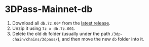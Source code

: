 # 3DPass-Mainnet-db

1. Download all `db.7z.00*` from the [latest release](https://github.com/Snezhnaya-Fatui/p3d-mainnet-db/releases).
2. Unzip it using `7z x db.7z.001`.
3. Delete the old `db` folder (usually under the path `/3dp-chain/chains/3dpass/`), and then move the new `db` folder into it.
